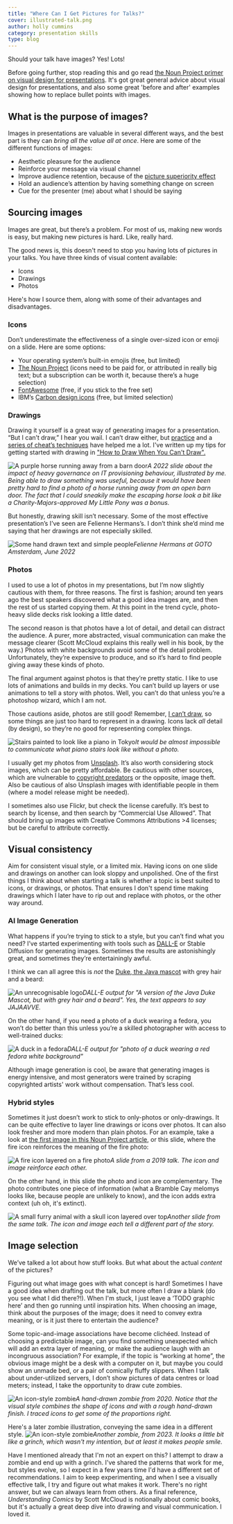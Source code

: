 ```yaml
---
title: "Where Can I Get Pictures for Talks?"
cover: illustrated-talk.png
author: holly cummins
category: presentation skills
type: blog
---
```


Should your talk have images? Yes! Lots! 

Before going further, stop reading this and go read [the Noun Project primer on visual design for presentations](https://blog.thenounproject.com/the-golden-rules-of-presentation-design/). 
It's got great general advice about visual design for presentations, and also some great 'before and after' examples showing how to replace bullet points with images.


## What is the purpose of images?

Images in presentations are valuable in several different ways, and the best part is they can _bring all the value all at once_. Here are some of the different functions of images:

- Aesthetic pleasure for the audience
- Reinforce your message via visual channel
- Improve audience retention, because of the [picture superiority effect](https://en.wikipedia.org/wiki/Picture_superiority_effect)
- Hold an audience’s attention by having something change on screen
- Cue for the presenter (me) about what I should be saying

## Sourcing images

Images are great, but there’s a problem. For most of us, making new words is easy, but making new pictures is hard. Like, really hard.

The good news is, this doesn't need to stop you having lots of pictures in your talks. You have three kinds of visual content available: 

- Icons
- Drawings
- Photos

Here's how I source them, along with some of their advantages and disadvantages.

### Icons

Don’t underestimate the effectiveness of a single over-sized icon or emoji on a slide. Here are some options:
-  Your operating system’s built-in emojis (free, but limited)
-  [The Noun Project](https://thenounproject.com/) (icons need to be paid for, or attributed in really big text; but a subscription can be worth it, because there’s a huge selection)
-  [FontAwesome](https://fontawesome.com/search?m=free&o=r) (free, if you stick to the free set)
-  IBM’s [Carbon design icons](https://carbondesignsystem.com/guidelines/icons/library/) (free, but limited selection)

### Drawings

Drawing it yourself is a great way of generating images for a presentation. “But I can’t draw,” I hear you wail. I can’t draw either, but [practice](https://hollycummins.com/how-to-draw-part-i/) and a [series of cheat’s techniques](https://hollycummins.com/how-to-draw-part-ii/) have helped me a lot. I've written up my tips for getting started with drawing in ["How to Draw When You Can't Draw".](https://hollycummins.com/how-to-draw-part-i/)

![A purple horse running away from a barn door](horse.png)_A 2022 slide about the impact of heavy governance on IT provisioning behaviour, illustrated by me. Being able to draw something was useful, because it would have been pretty hard to find a photo of a horse running away from an open barn door. The fact that I could sneakily make the escaping horse look a bit like a Charity-Majors-approved My Little Pony was a bonus._

But honestly, drawing skill isn’t necessary. Some of the most effective presentation’s I’ve seen are Felienne Hermans’s. I don’t think she’d mind me saying that her drawings are not especially skilled. 

![Some hand drawn text and simple people](felienne-hedy.png)_Felienne Hermans at GOTO Amsterdam, June 2022_

### Photos

I used to use a lot of photos in my presentations, but I’m now slightly cautious with them, for three reasons. The first is fashion; around ten years ago the best speakers discovered what a good idea images are, and then the rest of us started copying them. At this point in the trend cycle, photo-heavy slide decks risk looking a little dated. 

The second reason is that photos have a lot of detail, and detail can distract the audience. A purer, more abstracted, visual communication can make the message clearer (Scott McCloud explains this really well in his book, by the way.) Photos with white backgrounds avoid some of the detail problem. Unfortunately, they’re expensive to produce, and so it’s hard to find people giving away these kinds of photo.

The final argument against photos is that they’re pretty static. I like to use lots of animations and builds in my decks. You can’t build up layers or use animations to tell a story with photos. Well, you can’t do that unless you’re a photoshop wizard, which I am not.

Those cautions aside, photos are still good! Remember, [I can’t draw](https://hollycummins.com/how-to-draw-part-i/), so some things are just too hard to represent in a drawing. Icons lack _all_ detail (by design), so they’re no good for representing  complex things. 

![Stairs painted to look like a piano in Tokyo](piano-stairs.png)_It would be almost impossible to communicate what piano stairs look like without a photo._


I usually get my photos from [Unsplash](http://unsplash.com). It’s also worth considering stock images, which can be pretty affordable. Be cautious with other sources, which are vulnerable to [copyright predators](https://pluralistic.net/2023/04/01/pixsynnussija/#pilkunnussija) or the opposite, image theft. Also be cautious of also Unsplash images with identifiable people in them (where a model release might be needed).    

I sometimes also use Flickr, but check the license carefully. It’s best to search by license, and then search by “Commercial Use Allowed”. That should bring up images with Creative Commons Attributions >4  licenses; but be careful to attribute correctly. 


## Visual consistency

Aim for consistent visual style, or a limited mix. Having icons on one slide and drawings on another can look sloppy and unpolished. 
One of the first things I think about when starting a talk is whether a topic is best suited to icons, or drawings, or photos. 
That ensures I don't spend time making drawings which I later have to rip out and replace with photos, or the other way around.

### AI Image Generation

What happens if you’re trying to stick to a style, but you can’t find what you need? I’ve started experimenting with tools such as [DALL-E](https://labs.openai.com/) or Stable Diffusion for generating images. Sometimes the results are astonishingly great, and sometimes they’re entertainingly awful. 

I think we can all agree this is *not* the [Duke, the Java mascot](https://wiki.openjdk.org/display/duke/Gallery) with grey hair and a beard:

![An unrecognisable logo](dalle-java.png)_DALL-E output for "A version of the Java Duke Mascot, but with grey hair and a beard". Yes, the text appears to say JAJAAVVE._

On the other hand, if you need a photo of a duck wearing a fedora, you won’t do better than this unless you’re a skilled photographer with access to well-trained ducks:

![A duck in a fedora](dalle-duck.png)_DALL-E output for "photo of a duck wearing a red fedora white background"_


Although image generation is cool, be aware that generating images is energy intensive, and most generators were trained by scraping copyrighted artists' work without compensation. That’s less cool. 

### Hybrid styles 

Sometimes it just doesn’t work to stick to only-photos or only-drawings. It can be quite effective to layer line drawings or icons over photos. It can also look fresher and more modern than plain photos.
For an example, take a look at [the first image in this Noun Project article](https://blog.thenounproject.com/explore-the-unusual-april-fools/), or this slide, where the fire icon reinforces the meaning of the fire photo:

![A fire icon layered on a fire photo](fires.png)_A slide from a 2019 talk. The icon and image reinforce each other._

On the other hand, in this slide the photo and icon are complementary. The photo contributes one piece of information (what a Bramble Cay melomys looks like, because people are unlikely to know), and
the icon adds extra context (uh oh, it's extinct). 

![A small furry animal with a skull icon layered over top](extinction.png)_Another slide from the same talk. The icon and image each tell a different part of the story._


## Image selection 

We’ve talked a lot about how stuff looks. But what about the actual *content* of the pictures?

Figuring out what image goes with what concept is hard! Sometimes I have a good idea when drafting out the talk, but more often I draw a blank (do you see what I did there?!). When I'm stuck, I just leave a ‘TODO graphic here’ and then go running until inspiration hits. When choosing an image, think about the purposes of the image; does it need to convey extra meaning, or is it just there to entertain the audience?

Some topic-and-image associations have become clichéed. Instead of choosing a predictable image, can you find something unexpected which will add an extra layer of meaning, or make the audience laugh with an incongruous association? For example, if the topic is “working at home”, the obvious image might be a desk with a computer on it, but maybe you could show an unmade bed, or a pair of comically fluffy slippers. When I talk about under-utilized servers, I don’t show pictures of data centres or load meters; instead, I take the opportunity to draw cute zombies.

![An icon-style zombie](line-zombies.png)_A hand-drawn zombie from 2020. Notice that the visual style combines the shape of icons and with a rough hand-drawn finish. I traced icons to get some of the proportions right._

Here's a later zombie illustration, conveying the same idea in a different style.
![An icon-style zombie](green-zombies.png)_Another zombie, from 2023. It looks a little bit like a grinch, which wasn't my intention, but at least it makes people smile._

Have I mentioned already that I'm not an expert on this? I attempt to draw a zombie and end up with a grinch. 
I've shared the patterns that work for me, but styles evolve, so I expect in a few years time I'd have a different set of recommendations. 
I aim to keep experimenting, and when I see a visually effective talk, I try and figure out what makes it work. 
There's no right answer, but we can always learn from others.
As a final reference, _Understanding Comics_ by Scott McCloud is notionally about comic books, but it's actually a great deep dive into drawing and visual communication. I loved it. 
